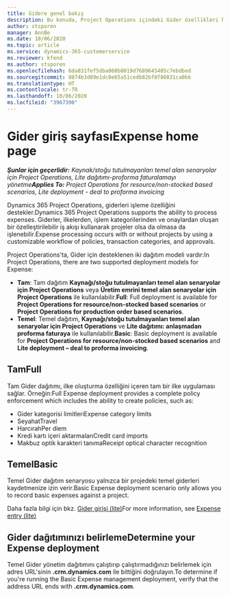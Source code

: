 ```yaml
---
title: Gidere genel bakış
description: Bu konuda, Project Operations içindeki Gider özellikleri hakkında bilgiler sağlanmaktadır.
author: stsporen
manager: AnnBe
ms.date: 10/06/2020
ms.topic: article
ms.service: dynamics-365-customerservice
ms.reviewer: kfend
ms.author: stsporen
ms.openlocfilehash: 6da831fef5dba060b8019d7689645405c7ebdbed
ms.sourcegitcommit: 0874b3d89e1dc0e65a51cedb82bf8f80831ca0bb
ms.translationtype: HT
ms.contentlocale: tr-TR
ms.lasthandoff: 10/06/2020
ms.locfileid: "3967390"
---
```

# <a name="expense-home-page"></a><span data-ttu-id="a6ee4-103">Gider giriş sayfası</span><span class="sxs-lookup"><span data-stu-id="a6ee4-103">Expense home page</span></span>

<span data-ttu-id="a6ee4-104">_**Şunlar için geçerlidir:** Kaynak/stoğu tutulmayanları temel alan senaryolar için Project Operations, Lite dağıtımı-proforma faturalamayı yönetme_</span><span class="sxs-lookup"><span data-stu-id="a6ee4-104">_**Applies To:** Project Operations for resource/non-stocked based scenarios, Lite deployment - deal to proforma invoicing_</span></span>


<span data-ttu-id="a6ee4-105">Dynamics 365 Project Operations, giderleri işleme özelliğini destekler.</span><span class="sxs-lookup"><span data-stu-id="a6ee4-105">Dynamics 365 Project Operations supports the ability to process expenses.</span></span> <span data-ttu-id="a6ee4-106">Giderler, ilkelerden, işlem kategorilerinden ve onaylardan oluşan bir özelleştirilebilir iş akışı kullanarak projeler olsa da olmasa da işlenebilir.</span><span class="sxs-lookup"><span data-stu-id="a6ee4-106">Expense processing occurs with or without projects by using a customizable workflow of policies, transaction categories, and approvals.</span></span>

<span data-ttu-id="a6ee4-107">Project Operations'ta, Gider için desteklenen iki dağıtım modeli vardır:</span><span class="sxs-lookup"><span data-stu-id="a6ee4-107">In Project Operations, there are two supported deployment models for Expense:</span></span> 

- <span data-ttu-id="a6ee4-108">**Tam**: Tam dağıtım **Kaynağı/stoğu tutulmayanları temel alan senaryolar için Project Operations** veya **Üretim emrini temel alan senaryolar için Project Operations** ile kullanılabilir.</span><span class="sxs-lookup"><span data-stu-id="a6ee4-108">**Full**: Full deployment is available for **Project Operations for resource/non-stocked based scenarios** or **Project Operations for production order based scenarios**.</span></span>
- <span data-ttu-id="a6ee4-109">**Temel**: Temel dağıtım, **Kaynağı/stoğu tutulmayanları temel alan senaryolar için Project Operations** ve **Lite dağıtımı: anlaşmadan proforma faturaya** ile kullanılabilir.</span><span class="sxs-lookup"><span data-stu-id="a6ee4-109">**Basic**: Basic deployment is available for **Project Operations for resource/non-stocked based scenarios** and **Lite deployment – deal to proforma invoicing**.</span></span>

## <a name="full"></a><span data-ttu-id="a6ee4-110">Tam</span><span class="sxs-lookup"><span data-stu-id="a6ee4-110">Full</span></span> 
<span data-ttu-id="a6ee4-111">Tam Gider dağıtımı, ilke oluşturma özelliğini içeren tam bir ilke uygulaması sağlar. Örneğin:</span><span class="sxs-lookup"><span data-stu-id="a6ee4-111">Full Expense deployment provides a complete policy enforcement which includes the ability to create policies, such as:</span></span>

  - <span data-ttu-id="a6ee4-112">Gider kategorisi limitleri</span><span class="sxs-lookup"><span data-stu-id="a6ee4-112">Expense category limits</span></span>
  - <span data-ttu-id="a6ee4-113">Seyahat</span><span class="sxs-lookup"><span data-stu-id="a6ee4-113">Travel</span></span>
  - <span data-ttu-id="a6ee4-114">Harcırah</span><span class="sxs-lookup"><span data-stu-id="a6ee4-114">Per diem</span></span>
  - <span data-ttu-id="a6ee4-115">Kredi kartı içeri aktarmaları</span><span class="sxs-lookup"><span data-stu-id="a6ee4-115">Credit card imports</span></span>
  - <span data-ttu-id="a6ee4-116">Makbuz optik karakteri tanıma</span><span class="sxs-lookup"><span data-stu-id="a6ee4-116">Receipt optical character recognition</span></span>

## <a name="basic"></a><span data-ttu-id="a6ee4-117">Temel</span><span class="sxs-lookup"><span data-stu-id="a6ee4-117">Basic</span></span> 
<span data-ttu-id="a6ee4-118">Temel Gider dağıtım senaryosu yalnızca bir projedeki temel giderleri kaydetmenize izin verir.</span><span class="sxs-lookup"><span data-stu-id="a6ee4-118">Basic Expense deployment scenario only allows you to record basic expenses against a project.</span></span> 

<span data-ttu-id="a6ee4-119">Daha fazla bilgi için bkz. [Gider girişi (lite)](basic-expense.md)</span><span class="sxs-lookup"><span data-stu-id="a6ee4-119">For more information, see [Expense entry (lite)](basic-expense.md)</span></span>

## <a name="determine-your-expense-deployment"></a><span data-ttu-id="a6ee4-120">Gider dağıtımınızı belirleme</span><span class="sxs-lookup"><span data-stu-id="a6ee4-120">Determine your Expense deployment</span></span>
<span data-ttu-id="a6ee4-121">Temel Gider yönetim dağıtımını çalıştırıp çalıştırmadığınızı belirlemek için adres URL'sinin **.crm.dynamics.com** ile bittiğini doğrulayın.</span><span class="sxs-lookup"><span data-stu-id="a6ee4-121">To determine if you're running the Basic Expense management deployment, verify that the address URL ends with **.crm.dynamics.com**.</span></span> 
